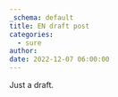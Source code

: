 ```yaml
---
_schema: default
title: EN draft post
categories:
  - sure
author:
date: 2022-12-07 06:00:00
---
```

Just a draft.